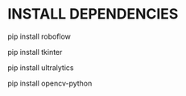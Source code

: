 # INSTALL DEPENDENCIES
pip install roboflow

pip install tkinter

pip install ultralytics

pip install opencv-python
